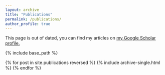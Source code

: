 ```yaml
---
layout: archive
title: "Publications"
permalink: /publications/
author_profile: true
---
```


This page is out of dated, you can find my articles on <u><a href="https://scholar.google.com/citations?user=74drf_cAAAAJ&hl=en">my Google Scholar profile</a>.</u>

{% include base_path %}

{% for post in site.publications reversed %}
  {% include archive-single.html %}
{% endfor %}
